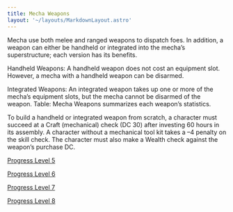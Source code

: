 ```yaml
---
title: Mecha Weapons
layout: '~/layouts/MarkdownLayout.astro'
---
```

Mecha use both melee and ranged weapons to dispatch foes. In addition, a
weapon can either be handheld or integrated into the mecha’s superstructure;
each version has its benefits.

Handheld Weapons: A handheld weapon does not cost an equipment slot. However,
a mecha with a handheld weapon can be disarmed.

Integrated Weapons: An integrated weapon takes up one or more of the mecha’s
equipment slots, but the mecha cannot be disarmed of the weapon. Table: Mecha
Weapons summarizes each weapon’s statistics.

To build a handheld or integrated weapon from scratch, a character must
succeed at a Craft (mechanical) check (DC 30) after investing 60 hours in its
assembly. A character without a mechanical tool kit takes a –4 penalty on the
skill check. The character must also make a Wealth check against the weapon’s
purchase DC.

[Progress Level 5](/future.d20.srd/mecha/mecha.weapons/mecha.weapons.progress.level.5)

[Progress Level 6](/future.d20.srd/mecha/mecha.weapons/mecha.weapons.progress.level.6)

[Progress Level 7](/future.d20.srd/mecha/mecha.weapons/mecha.weapons.progress.level.7)

[Progress Level 8](/future.d20.srd/mecha/mecha.weapons/mecha.weapons.progress.level.8)

